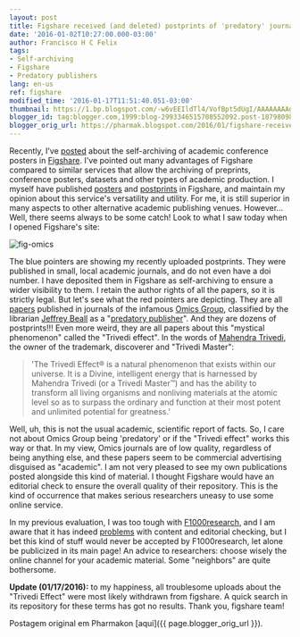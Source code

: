 ```yaml
---
layout: post
title: Figshare received (and deleted) postprints of 'predatory' journals about a 'mystical effect' (updated)
date: '2016-01-02T10:27:00.000-03:00'
author: Francisco H C Felix
tags:
- Self-archiving
- Figshare
- Predatory publishers
lang: en-us
ref: figshare
modified_time: '2016-01-17T11:51:40.051-03:00'
thumbnail: https://1.bp.blogspot.com/-w6vEEIldTl4/VofBpt5dUgI/AAAAAAAAgMY/VyoVw3_lkmk/s72-c/fig-omics.png
blogger_id: tag:blogger.com,1999:blog-2993346515708552092.post-1879809826225422165
blogger_orig_url: https://pharmak.blogspot.com/2016/01/figshare-receives-postprints-of.html
---
```


Recently, I've [posted](https://pharmak.blogspot.com/2015/12/usando-o-figshare.html) about the self-archiving of academic conference posters in [Figshare](https://figshare.com/).
I've pointed out many advantages of Figshare compared to similar services that allow the archiving of preprints, conference posters, datasets and other types of academic production.
I myself have published [posters](https://dx.doi.org/10.6084/m9.figshare.2007588) and [postprints](https://dx.doi.org/10.6084/m9.figshare.2059851) in Figshare, and maintain my opinion about this service's versatility and utility. For me, it is still superior in many aspects to other alternative academic publishing venues. However... Well, there seems always to be some catch! Look to what I saw today when I opened Figshare's site:

![fig-omics](https://1.bp.blogspot.com/-w6vEEIldTl4/VofBpt5dUgI/AAAAAAAAgMY/VyoVw3_lkmk/s400/fig-omics.png)

The blue pointers are showing my recently uploaded postprints. They were published in small, local academic journals, and do not even have a doi number. I have deposited them in Figshare as self-archiving to ensure a wider visibility to them. I retain the author rights of all the papers, so it is strictly legal. But let's see what the red pointers are depicting. They are all [papers](https://figshare.com/search?q=trivedi&quick=1) published in journals of the infamous [Omics Group](https://scholarlyoa.com/?s=omics+group), classified by the librarian [Jeffrey Beall](https://scholarlyoa.com/about/) as a "[predatory publisher](https://scholarlyoa.com/2015/01/02/bealls-list-of-predatory-publishers-2015/)". And they are dozens of postprints!!! Even more weird, they are all papers about this "mystical phenomenon" called the "Trivedi effect". In the words of [Mahendra Trivedi](https://www.trivedieffect.com/), the owner of the trademark, discoverer and "Trivedi Master":

> 'The Trivedi Effect® is a natural phenomenon that exists within our universe. It is a Divine, intelligent energy that is harnessed by Mahendra Trivedi (or a Trivedi Master™) and has the ability to transform all living organisms and nonliving materials at the atomic level so as to surpass the ordinary and function at their most potent and unlimited potential for greatness.'

Well, uh, this is not the usual academic, scientific report of facts. So, I care not about Omics Group being 'predatory' or if the "Trivedi effect" works this way or that. In my view, Omics journals are of low quality, regardless of being anything else, and these papers seem to be commercial advertising disguised as "academic". I am not very pleased to see my own publications posted alongside this kind of material. I thought Figshare would have an editorial check to ensure the overall quality of their repository. This is the kind of occurrence that makes serious researchers uneasy to use some online service.

In my previous evaluation, I was too tough with [F1000research](https://f1000research.com/), and I am aware that it has indeed [problems](https://scholarlyoa.com/?s=f1000research) with content and editorial checking, but I bet this kind of stuff would never be accepted by F1000research, let alone be publicized in its main page! An advice to researchers: choose wisely the online channel for your academic material. Some "neighbors" are quite bothersome.

**Update (01/17/2016):** to my happiness, all troublesome uploads about the "Trivedi Effect" were most likely withdrawn from figshare. A quick search in its repository for these terms has got no results. Thank you, figshare team!

Postagem original em Pharmakon [aqui]({{ page.blogger_orig_url }}).
